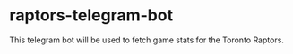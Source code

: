 # raptors-telegram-bot

This telegram bot will be used to fetch game stats for the Toronto Raptors.
